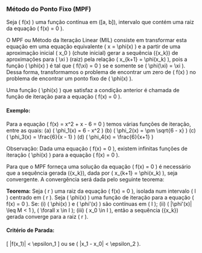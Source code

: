### Método do Ponto Fixo (MPF)

Seja \( f(x) \) uma função contínua em \([a, b]\), intervalo que contém uma raiz da equação \( f(x) = 0 \).

O MPF ou Método da Iteração Linear (MIL) consiste em transformar esta equação em uma equação equivalente \( x = \phi(x) \) e a partir de uma aproximação inicial \( x_0 \) (chute inicial) gerar a sequência \(\{x_k\}\) de aproximações para \( \xi \) (raiz) pela relação \( x_{k+1} = \phi(x_k) \), pois a função \( \phi(x) \) é tal que \( f(\xi) = 0 \) se e somente se \( \phi(\xi) = \xi \). Dessa forma, transformamos o problema de encontrar um zero de \( f(x) \) no problema de encontrar um ponto fixo de \( \phi(x) \).

Uma função \( \phi(x) \) que satisfaz a condição anterior é chamada de função de iteração para a equação \( f(x) = 0 \).

#### Exemplo:
Para a equação \( f(x) = x^2 + x - 6 = 0 \) temos várias funções de iteração, entre as quais:
(a) \( \phi_1(x) = 6 - x^2 \)
(b) \( \phi_2(x) = \pm \sqrt{6 - x} \)
(c) \( \phi_3(x) = \frac{6}{x - 1} \)
(d) \( \phi_4(x) = \frac{6}{x+1} \)

Observação: Dada uma equação \( f(x) = 0 \), existem infinitas funções de iteração \( \phi(x) \) para a equação \( f(x) = 0 \).

Para que o MPF forneça uma solução da equação \( f(x) = 0 \) é necessário que a sequência gerada \(\{x_k\}\), dada por \( x_{k+1} = \phi(x_k) \), seja convergente. A convergência será dada pelo seguinte teorema:

**Teorema:**
Seja \( r \) uma raiz da equação \( f(x) = 0 \), isolada num intervalo \( I \) centrado em \( r \). Seja \( \phi(x) \) uma função de iteração para a equação \( f(x) = 0 \). Se:
(i) \( \phi(x) \) e \( \phi'(x) \) são contínuas em \( I \);
(ii) \( |\phi'(x)| \leq M < 1 \), \( \forall x \in I \);
(iii) \( x_0 \in I \),
então a sequência \(\{x_k\}\) gerada converge para a raiz \( r \).

#### Critério de Parada: 
\[ |f(x_1)| < \epsilon_1 \] ou se \( |x_1 - x_0| < \epsilon_2 \).
